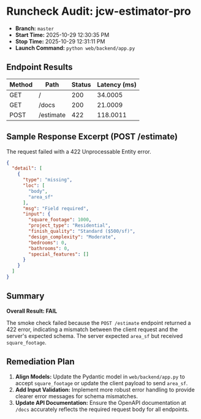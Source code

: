 # Runcheck Audit: jcw-estimator-pro

- **Branch:** `master`
- **Start Time:** 2025-10-29 12:30:35 PM
- **Stop Time:** 2025-10-29 12:31:11 PM
- **Launch Command:** `python web/backend/app.py`

## Endpoint Results

| Method | Path       | Status | Latency (ms) |
|--------|------------|--------|--------------|
| GET    | /          | 200    | 34.0005      |
| GET    | /docs      | 200    | 21.0009      |
| POST   | /estimate  | 422    | 118.0011     |

## Sample Response Excerpt (POST /estimate)

The request failed with a 422 Unprocessable Entity error.

```json
{
  "detail": [
    {
      "type": "missing",
      "loc": [
        "body",
        "area_sf"
      ],
      "msg": "Field required",
      "input": {
        "square_footage": 1000,
        "project_type": "Residential",
        "finish_quality": "Standard ($500/sf)",
        "design_complexity": "Moderate",
        "bedrooms": 0,
        "bathrooms": 0,
        "special_features": []
      }
    }
  ]
}
```

## Summary

**Overall Result: FAIL**

The smoke check failed because the `POST /estimate` endpoint returned a 422 error, indicating a mismatch between the client request and the server's expected schema. The server expected `area_sf` but received `square_footage`.

## Remediation Plan

1.  **Align Models:** Update the Pydantic model in `web/backend/app.py` to accept `square_footage` or update the client payload to send `area_sf`.
2.  **Add Input Validation:** Implement more robust error handling to provide clearer error messages for schema mismatches.
3.  **Update API Documentation:** Ensure the OpenAPI documentation at `/docs` accurately reflects the required request body for all endpoints.
